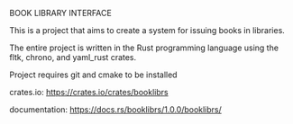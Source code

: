 BOOK LIBRARY INTERFACE

This is a project that aims to create a system for issuing books in libraries.

The entire project is written in the Rust programming language using the fltk, chrono, and yaml_rust crates.

Project requires git and cmake to be installed

crates.io: https://crates.io/crates/booklibrs

documentation: https://docs.rs/booklibrs/1.0.0/booklibrs/